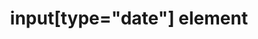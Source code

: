 ---
{
  "title": "input[type=\"date\"] element",
  "description": "",
  "category": "html",
  "keywords": [
    "input[type=\"date\"] element"
  ],
  "last_test_date": "2018-10-31",
  "test_results_url": "https://a11ysupport.io/tech/html/input(type-date)_element",
  "test_url": "https://a11ysupport.io/tech/html/input(type-date)_element",
  "notes_by_num": {
    "1": "Basic html date input test: unable to change the value without using the date picker widget"
  },
  "stats": {
    "dragon_win": {
      "chrome": {
        "77": "u"
      }
    },
    "jaws": {
      "chrome": {
        "85": "a"
      },
      "ie": {
        "11": "a"
      },
      "firefox": {
        "80": "a"
      }
    },
    "narrator": {
      "edge": {
        "85": "a #1"
      }
    },
    "nvda": {
      "chrome": {
        "85": "a"
      },
      "firefox": {
        "80": "a"
      }
    },
    "talkback": {
      "and_chr": {
        "85": "a"
      }
    },
    "va_and": {
      "and_chr": {
        "77": "a"
      }
    },
    "vo_ios": {
      "ios_saf": {
        "14.0": "a"
      }
    },
    "vo_macos": {
      "safari": {
        "14.0": "a"
      }
    },
    "orca": {
      "firefox": {
        "80": "a"
      }
    },
    "vc_ios": {
      "ios_saf": {
        "13.1": "a"
      }
    },
    "vc_macos": {
      "safari": {
        "13.0.2": "a"
      }
    },
    "wsr": {
      "chrome": {
        "77": "a"
      }
    }
  },
  "links": {
    "WHATWG HTML spec for input[type=\"date\"]": "https://html.spec.whatwg.org/multipage/input.html#date-state-(type=date)",
    "HTML AAM for the input[type=\"date\"]": "https://w3c.github.io/html-aam/#el-input-date"
  }
}
---